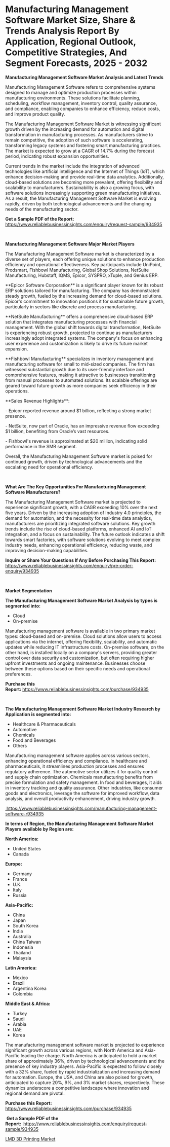 <p><h1>Manufacturing Management Software Market Size, Share & Trends Analysis Report By Application, Regional Outlook, Competitive Strategies, And Segment Forecasts, 2025 - 2032</h1></p><p><strong>Manufacturing Management Software Market Analysis and Latest Trends</strong></p>
<p><p>Manufacturing Management Software refers to comprehensive systems designed to manage and optimize production processes within manufacturing environments. These solutions facilitate planning, scheduling, workflow management, inventory control, quality assurance, and compliance, enabling companies to enhance efficiency, reduce costs, and improve product quality.</p><p>The Manufacturing Management Software Market is witnessing significant growth driven by the increasing demand for automation and digital transformation in manufacturing processes. As manufacturers strive to remain competitive, the adoption of such software is accelerating, transforming legacy systems and fostering smart manufacturing practices. The market is expected to grow at a CAGR of 14.7% during the forecast period, indicating robust expansion opportunities.</p><p>Current trends in the market include the integration of advanced technologies like artificial intelligence and the Internet of Things (IoT), which enhance decision-making and provide real-time data analytics. Additionally, cloud-based solutions are becoming more prevalent, offering flexibility and scalability to manufacturers. Sustainability is also a growing focus, with software solutions increasingly supporting green manufacturing initiatives. As a result, the Manufacturing Management Software Market is evolving rapidly, driven by both technological advancements and the changing needs of the manufacturing sector.</p></p>
<p><strong>Get a Sample PDF of the Report:&nbsp;</strong> <a href="https://www.reliablebusinessinsights.com/enquiry/request-sample/934935?utm_campaign=2190&utm_medium=2&utm_source=Github&utm_content=ia&utm_term=07032025&utm_id=manufacturing-management-software">https://www.reliablebusinessinsights.com/enquiry/request-sample/934935</a></p>
<p>&nbsp;</p>
<p><strong>Manufacturing Management Software Major Market Players</strong></p>
<p><p>The Manufacturing Management Software market is characterized by a diverse set of players, each offering unique solutions to enhance production efficiency and operational effectiveness. Key participants include UniPoint, Prodsmart, Fishbowl Manufacturing, Global Shop Solutions, NetSuite Manufacturing, Hubstaff, IQMS, Epicor, SYSPRO, xTuple, and Genius ERP.</p><p>**Epicor Software Corporation** is a significant player known for its robust ERP solutions tailored for manufacturing. The company has demonstrated steady growth, fueled by the increasing demand for cloud-based solutions. Epicor's commitment to innovation positions it for sustainable future growth, particularly in sectors like discrete and process manufacturing.</p><p>**NetSuite Manufacturing** offers a comprehensive cloud-based ERP solution that integrates manufacturing processes with financial management. With the global shift towards digital transformation, NetSuite is experiencing robust growth, projected to continue as manufacturers increasingly adopt integrated systems. The company's focus on enhancing user experience and customization is likely to drive its future market expansion.</p><p>**Fishbowl Manufacturing** specializes in inventory management and manufacturing software for small to mid-sized companies. The firm has witnessed substantial growth due to its user-friendly interface and comprehensive features, making it attractive to businesses transitioning from manual processes to automated solutions. Its scalable offerings are geared toward future growth as more companies seek efficiency in their operations.</p><p>**Sales Revenue Highlights**:  </p><p>- Epicor reported revenue around $1 billion, reflecting a strong market presence.  </p><p>- NetSuite, now part of Oracle, has an impressive revenue flow exceeding $1 billion, benefiting from Oracle’s vast resources.  </p><p>- Fishbowl's revenue is approximated at $20 million, indicating solid performance in the SMB segment.</p><p>Overall, the Manufacturing Management Software market is poised for continued growth, driven by technological advancements and the escalating need for operational efficiency.</p></p>
<p>&nbsp;</p>
<p><strong>What Are The Key Opportunities For Manufacturing Management Software Manufacturers?</strong></p>
<p><p>The Manufacturing Management Software market is projected to experience significant growth, with a CAGR exceeding 10% over the next five years. Driven by the increasing adoption of Industry 4.0 principles, the demand for automation, and the necessity for real-time data analytics, manufacturers are prioritizing integrated software solutions. Key growth trends include the rise of cloud-based platforms, enhanced AI and IoT integration, and a focus on sustainability. The future outlook indicates a shift towards smart factories, with software solutions evolving to meet complex industry needs, enhancing operational efficiency, reducing waste, and improving decision-making capabilities.</p></p>
<p><strong>Inquire or Share Your Questions If Any Before Purchasing This Report:</strong> <a href="https://www.reliablebusinessinsights.com/enquiry/pre-order-enquiry/934935?utm_campaign=2190&utm_medium=2&utm_source=Github&utm_content=ia&utm_term=07032025&utm_id=manufacturing-management-software">https://www.reliablebusinessinsights.com/enquiry/pre-order-enquiry/934935</a></p>
<p>&nbsp;</p>
<p><strong>Market Segmentation</strong></p>
<p><strong>The Manufacturing Management Software Market Analysis by types is segmented into:</strong></p>
<p><ul><li>Cloud</li><li>On-premise</li></ul></p>
<p><p>Manufacturing management software is available in two primary market types: cloud-based and on-premise. Cloud solutions allow users to access applications via the internet, offering flexibility, scalability, and automatic updates while reducing IT infrastructure costs. On-premise software, on the other hand, is installed locally on a company's servers, providing greater control over data security and customization, but often requiring higher upfront investments and ongoing maintenance. Businesses choose between these options based on their specific needs and operational preferences.</p></p>
<p><strong>Purchase this Report:&nbsp;</strong><a href="https://www.reliablebusinessinsights.com/purchase/934935?utm_campaign=2190&utm_medium=2&utm_source=Github&utm_content=ia&utm_term=07032025&utm_id=manufacturing-management-software">https://www.reliablebusinessinsights.com/purchase/934935</a></p>
<p>&nbsp;</p>
<p><strong>The Manufacturing Management Software Market Industry Research by Application is segmented into:</strong></p>
<p><ul><li>Healthcare & Pharmaceuticals</li><li>Automotive</li><li>Chemicals</li><li>Food and Beverages</li><li>Others</li></ul></p>
<p><p>Manufacturing management software applies across various sectors, enhancing operational efficiency and compliance. In healthcare and pharmaceuticals, it streamlines production processes and ensures regulatory adherence. The automotive sector utilizes it for quality control and supply chain optimization. Chemicals manufacturing benefits from precise formulation and safety management. In food and beverages, it aids in inventory tracking and quality assurance. Other industries, like consumer goods and electronics, leverage the software for improved workflow, data analysis, and overall productivity enhancement, driving industry growth.</p></p>
<p><a href="https://www.reliablebusinessinsights.com/manufacturing-management-software-r934935?utm_campaign=2190&utm_medium=2&utm_source=Github&utm_content=ia&utm_term=07032025&utm_id=manufacturing-management-software">&nbsp;https://www.reliablebusinessinsights.com/manufacturing-management-software-r934935</a></p>
<p><strong>In terms of Region, the Manufacturing Management Software Market Players available by Region are:</strong></p>
<p>
    <p> <strong> North America: </strong>
        <ul>
            <li>United States</li>
            <li>Canada</li>
        </ul>
        </p> 
    <p> <strong> Europe: </strong>
        <ul>
            <li>Germany</li>
            <li>France</li>
            <li>U.K.</li>
            <li>Italy</li>
            <li>Russia</li>
        </ul>
        </p> 
    <p> <strong> Asia-Pacific: </strong>
        <ul>
            <li>China</li>
            <li>Japan</li>
            <li>South Korea</li>
            <li>India</li>
            <li>Australia</li>
            <li>China Taiwan</li>
            <li>Indonesia</li>
            <li>Thailand</li>
            <li>Malaysia</li>
        </ul>
        </p> 
    <p> <strong> Latin America: </strong>
        <ul>
            <li>Mexico</li>
            <li>Brazil</li>
            <li>Argentina Korea</li>
            <li>Colombia</li>
        </ul>
        </p> 
    <p> <strong> Middle East & Africa: </strong>
        <ul>
            <li>Turkey</li>
            <li>Saudi</li>
            <li>Arabia</li>
            <li>UAE</li>
            <li>Korea</li>
        </ul>
    </p>
    </p>
<p><p>The manufacturing management software market is projected to experience significant growth across various regions, with North America and Asia-Pacific leading the charge. North America is anticipated to hold a market share of approximately 36%, driven by technological advancements and the presence of key industry players. Asia-Pacific is expected to follow closely with a 32% share, fueled by rapid industrialization and increasing demand for automation. Europe, the USA, and China are also poised for growth, anticipated to capture 20%, 9%, and 3% market shares, respectively. These dynamics underscore a competitive landscape where innovation and regional demand are pivotal.</p></p>
<p><strong>Purchase this Report: </strong><a href="https://www.reliablebusinessinsights.com/purchase/934935?utm_campaign=2190&utm_medium=2&utm_source=Github&utm_content=ia&utm_term=07032025&utm_id=manufacturing-management-software">https://www.reliablebusinessinsights.com/purchase/934935</a></p>
<p>&nbsp;<strong>Get a Sample PDF of the Report:&nbsp;&nbsp;</strong><a href="https://www.reliablebusinessinsights.com/enquiry/request-sample/934935?utm_campaign=2190&utm_medium=2&utm_source=Github&utm_content=ia&utm_term=07032025&utm_id=manufacturing-management-software">https://www.reliablebusinessinsights.com/enquiry/request-sample/934935</a></p>
<p><strong></strong></p>
<p><p><a href="https://github.com/AshrafKhan865/Market-Research-Report-List-1/blob/main/lmd-3d-printing-market.md?utm_campaign=2190&utm_medium=2&utm_source=Github&utm_content=ia&utm_term=07032025&utm_id=manufacturing-management-software">LMD 3D Printing Market</a></p></p>